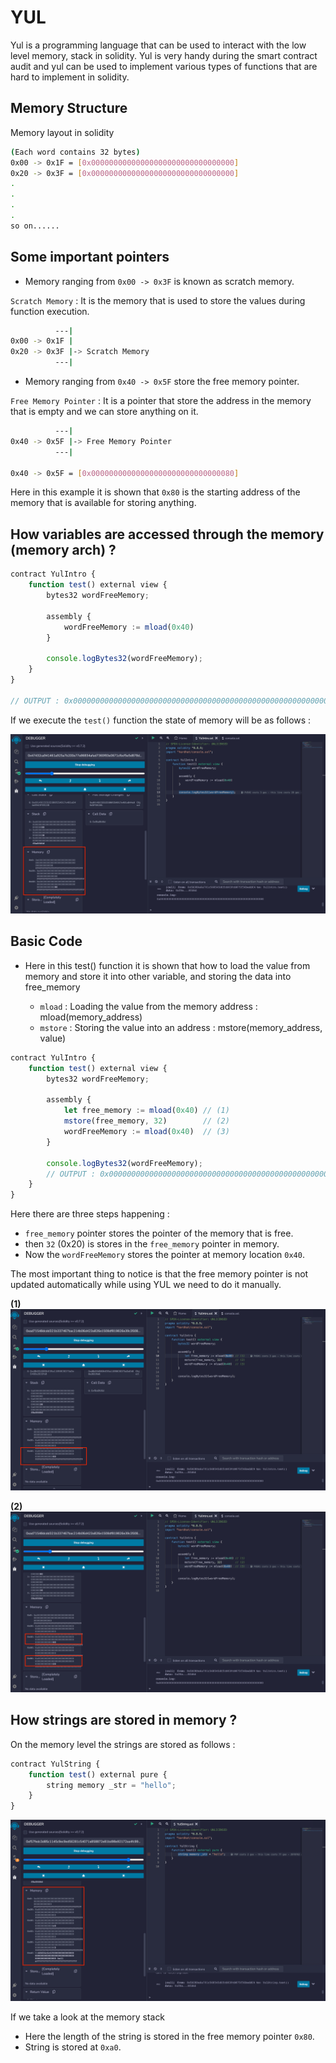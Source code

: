 # YUL

Yul is a programming language that can be used to interact with the low level memory, stack in solidity. Yul is very handy during the smart contract audit and yul can be used to implement various types of functions that are hard to implement in solidity.

## Memory Structure

Memory layout in solidity

```sh
(Each word contains 32 bytes)
0x00 -> 0x1F = [0x00000000000000000000000000000000]
0x20 -> 0x3F = [0x00000000000000000000000000000000]
.
.
.
.
so on......
```

## Some important pointers

- Memory ranging from `0x00 -> 0x3F` is known as scratch memory.

`Scratch Memory` : It is the memory that is used to store the values during function execution.

```sh
          ---|
0x00 -> 0x1F |
0x20 -> 0x3F |-> Scratch Memory
          ---|
```

- Memory ranging from `0x40 -> 0x5F` store the free memory pointer.

`Free Memory Pointer` : It is a pointer that store the address in the memory that is empty and we can store anything on it.

```sh
          ---|
0x40 -> 0x5F |-> Free Memory Pointer
          ---|

0x40 -> 0x5F = [0x00000000000000000000000000000080]
```

Here in this example it is shown that `0x80` is the starting address of the memory that is available for storing anything.

## How variables are accessed through the memory (memory arch) ?

```ts
contract YulIntro {
    function test() external view {
        bytes32 wordFreeMemory;

        assembly {
            wordFreeMemory := mload(0x40)
        }

        console.logBytes32(wordFreeMemory);
    }
}

// OUTPUT : 0x0000000000000000000000000000000000000000000000000000000000000080
```

If we execute the `test()` function the state of memory will be as follows :

<img src="./docs/1.png"></img>

## Basic Code

- Here in this test() function it is shown that how to load the value from memory and store it into other variable, and storing the data into free_memory

  - `mload` : Loading the value from the memory address : mload(memory_address)
  - `mstore` : Storing the value into an address : mstore(memory_address, value)

```ts
contract YulIntro {
    function test() external view {
        bytes32 wordFreeMemory;

        assembly {
            let free_memory := mload(0x40) // (1)
            mstore(free_memory, 32)        // (2)
            wordFreeMemory := mload(0x40)  // (3)
        }

        console.logBytes32(wordFreeMemory);
        // OUTPUT : 0x0000000000000000000000000000000000000000000000000000000000000080
    }
}
```

Here there are three steps happening :

- `free_memory` pointer stores the pointer of the memory that is free.
- then `32` (0x20) is stores in the `free_memory` pointer in memory.
- Now the `wordFreeMemory` stores the pointer at memory location `0x40`.

The most important thing to notice is that the free memory pointer is not updated automatically while using YUL we need to do it manually.

**(1)**
<img src="./docs/2.png"></img>

**(2)**
<img src="./docs/3.png"></img>

## How strings are stored in memory ?

On the memory level the strings are stored as follows :

```ts
contract YulString {
    function test() external pure {
        string memory _str = "hello";
    }
}
```

<img src="./docs/4.png"></img>

If we take a look at the memory stack

- Here the length of the string is stored in the free memory pointer `0x80`.
- String is stored at `0xa0`.
